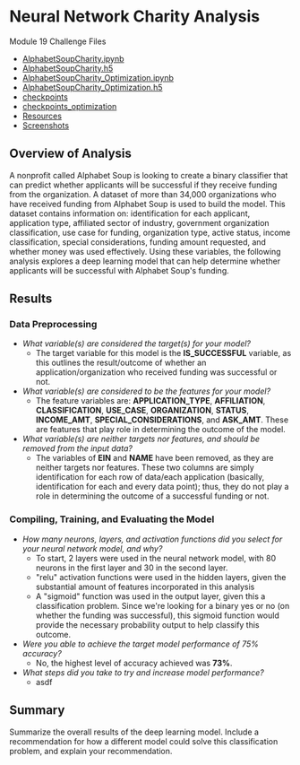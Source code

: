 # Neural Network Charity Analysis
Module 19 Challenge Files
- [AlphabetSoupCharity.ipynb](https://github.com/aseo67/Neural_Network_Charity_Analysis/blob/main/AlphabetSoupCharity.ipynb)
- [AlphabetSoupCharity.h5](https://github.com/aseo67/Neural_Network_Charity_Analysis/blob/main/AlphabetSoupCharity.h5)
- [AlphabetSoupCharity_Optimization.ipynb](https://github.com/aseo67/Neural_Network_Charity_Analysis/blob/main/AlphabetSoupCharity_Optimization.ipynb)
- [AlphabetSoupCharity_Optimization.h5](https://github.com/aseo67/Neural_Network_Charity_Analysis/blob/main/AlphabetSoupCharity_Optimization.h5)
- [checkpoints](https://github.com/aseo67/Neural_Network_Charity_Analysis/tree/main/checkpoints)
- [checkpoints_optimization](https://github.com/aseo67/Neural_Network_Charity_Analysis/tree/main/checkpoints_optimization)
- [Resources](https://github.com/aseo67/Neural_Network_Charity_Analysis/tree/main/Resources)
- [Screenshots](https://github.com/aseo67/Neural_Network_Charity_Analysis/tree/main/Screenshots)


## Overview of Analysis
A nonprofit called Alphabet Soup is looking to create a binary classifier that can predict whether applicants will be successful if they receive funding from the organization. A dataset of more than 34,000 organizations who have received funding from Alphabet Soup is used to build the model. This dataset contains information on: identification for each applicant, application type, affiliated sector of industry, government organization classification, use case for funding, organization type, active status, income classification, special considerations, funding amount requested, and whether money was used effectively. Using these variables, the following analysis explores a deep learning model that can help determine whether applicants will be successful with Alphabet Soup's funding. 


## Results

### Data Preprocessing

- _What variable(s) are considered the target(s) for your model?_
  - The target variable for this model is the **IS_SUCCESSFUL** variable, as this outlines the result/outcome of whether an application/organization who received funding was successful or not. 
- _What variable(s) are considered to be the features for your model?_
  - The feature variables are: **APPLICATION_TYPE**, **AFFILIATION**, **CLASSIFICATION**, **USE_CASE**, **ORGANIZATION**, **STATUS**, **INCOME_AMT**, **SPECIAL_CONSIDERATIONS**, and **ASK_AMT**. These are features that play role in determining the outcome of the model. 
- _What variable(s) are neither targets nor features, and should be removed from the input data?_
  - The variables of **EIN** and **NAME** have been removed, as they are neither targets nor features. These two columns are simply identification for each row of data/each application (basically, identification for each and every data point); thus, they do not play a role in determining the outcome of a successful funding or not. 

### Compiling, Training, and Evaluating the Model

- _How many neurons, layers, and activation functions did you select for your neural network model, and why?_
  - To start, 2 layers were used in the neural network model, with 80 neurons in the first layer and 30 in the second layer. 
  - "relu" activation functions were used in the hidden layers, given the substantial amount of features incorporated in this analysis
  - A "sigmoid" function was used in the output layer, given this a classification problem. Since we're looking for a binary yes or no (on whether the funding was successful), this sigmoid function would provide the necessary probability output to help classify this outcome.  
- _Were you able to achieve the target model performance of 75% accuracy?_
  - No, the highest level of accuracy achieved was **73%**. 
- _What steps did you take to try and increase model performance?_
  - asdf


## Summary
Summarize the overall results of the deep learning model. Include a recommendation for how a different model could solve this classification problem, and explain your recommendation.
